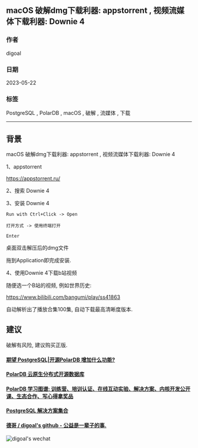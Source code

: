 ## macOS 破解dmg下载利器: appstorrent , 视频流媒体下载利器: Downie 4      
                
### 作者                
digoal                
                
### 日期                
2023-05-22                
                
### 标签                
PostgreSQL , PolarDB , macOS , 破解 , 流媒体 , 下载                     
                
----                
                
## 背景        
macOS 破解dmg下载利器: appstorrent , 视频流媒体下载利器: Downie 4  
  
1、appstorrent  
  
https://appstorrent.ru/  
  
2、搜索 Downie 4  
  
  
3、安装 Downie 4  
  
```  
Run with Ctrl+Click -> Open  
  
打开方式 -> 使用终端打开  
  
Enter  
```  
  
  
桌面双击解压后的dmg文件  
  
拖到Application即完成安装.     
  
4、使用Downie 4下载b站视频  
  
随便选一个B站的视频, 例如世界历史:    
  
https://www.bilibili.com/bangumi/play/ss41863    
  
自动解析出了播放合集100集, 自动下载最高清晰度版本.    
  
## 建议  
破解有风险, 建议购买正版.    
  
  
  
#### [期望 PostgreSQL|开源PolarDB 增加什么功能?](https://github.com/digoal/blog/issues/76 "269ac3d1c492e938c0191101c7238216")
  
  
#### [PolarDB 云原生分布式开源数据库](https://github.com/ApsaraDB "57258f76c37864c6e6d23383d05714ea")
  
  
#### [PolarDB 学习图谱: 训练营、培训认证、在线互动实验、解决方案、内核开发公开课、生态合作、写心得拿奖品](https://www.aliyun.com/database/openpolardb/activity "8642f60e04ed0c814bf9cb9677976bd4")
  
  
#### [PostgreSQL 解决方案集合](../201706/20170601_02.md "40cff096e9ed7122c512b35d8561d9c8")
  
  
#### [德哥 / digoal's github - 公益是一辈子的事.](https://github.com/digoal/blog/blob/master/README.md "22709685feb7cab07d30f30387f0a9ae")
  
  
![digoal's wechat](../pic/digoal_weixin.jpg "f7ad92eeba24523fd47a6e1a0e691b59")
  
